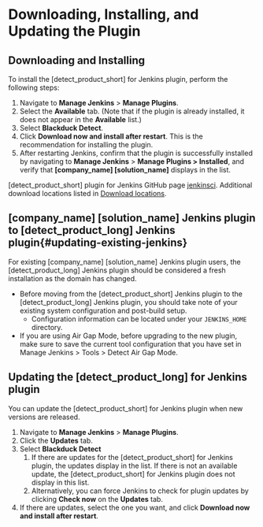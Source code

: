 # Downloading, Installing, and Updating the Plugin

## Downloading and Installing
To install the [detect_product_short] for Jenkins plugin, perform the following steps:

1. Navigate to **Manage Jenkins** > **Manage Plugins**.
1. Select the **Available** tab. (Note that if the plugin is already installed, it does not appear in the **Available** list.)
1. Select **Blackduck Detect**.
1. Click **Download now and install after restart**. This is the recommendation for installing the plugin.
1. After restarting Jenkins, confirm that the plugin is successfully installed by navigating to **Manage Jenkins** > **Manage Plugins > Installed**, and verify that **[company_name] [solution_name]** displays in the list.

[detect_product_short] plugin for Jenkins GitHub page [jenkinsci](https://github.com/jenkinsci/blackduck-detect-plugin).
Additional download locations listed in [Download locations](../../downloadingandrunning/downloadlocations.html).

## [company_name] [solution_name] Jenkins plugin to [detect_product_long] Jenkins plugin{#updating-existing-jenkins}
For existing [company_name] [solution_name] Jenkins plugin users, the [detect_product_long] Jenkins plugin should be considered a fresh installation as the domain has changed.   
* Before moving from the [detect_product_short] Jenkins plugin to the [detect_product_long] Jenkins plugin, you should take note of your existing system configuration and post-build setup.   
   * Configuration information can be located under your `JENKINS_HOME` directory.   
* If you are using Air Gap Mode, before upgrading to the new plugin, make sure to save the current tool configuration that you have set in Manage Jenkins > Tools > Detect Air Gap Mode.

## Updating the [detect_product_long] for Jenkins plugin
You can update the [detect_product_short] for Jenkins plugin when new versions are released.

1. Navigate to **Manage Jenkins** > **Manage Plugins**.
1. Click the **Updates** tab.
1. Select **Blackduck Detect**
   1. If there are updates for the [detect_product_short] for Jenkins plugin, the updates display in the list. If there is not an available update, the [detect_product_short] for Jenkins plugin does not display in this list.
   1. Alternatively, you can force Jenkins to check for plugin updates by clicking **Check now** on the **Updates** tab.
1. If there are updates, select the one you want, and click **Download now and install after restart**.

<!-- Commenting out until the script is updated to support the current releases
## Migrating from plugin version 1.5.0
If you have already configured [company_name] [solution_name] for Jenkins across a number of jobs utilizing plugin version 1.5.0, Synopsys provides a script to make the process easier. The script automatically migrates the [company_name] [solution_name] for Jenkins post-build step in your FreeStyle jobs from the version 1.5.0 format to the new format. 
Run the script by copying and pasting it into the Jenkins Script Console, then clicking **Run**.  For more information, refer to [Jenkins console scripting](https://wiki.jenkins.io/display/JENKINS/Jenkins+Script+Console).

This script is run once by a Jenkins administrator after upgrading the plugin from 1.5.0. The script performs two transformations: one to the [company_name] [solution_name] system configuration, and the other to the post-build steps of FreeStyle jobs that were configured with version 1.5.0 of the plugin. The groovy script only makes changes to the FreeStyle jobs if the data migration is successful for that job because saving a Jenkins job erases unreadable data stored in that job. Therefore, Synopsys recommends migrating any other unreadable data from these jobs before running this script.

The migration script is available on [GitHub](https://github.com/jenkinsci/synopsys-detect-plugin/tree/master/groovy-scripts).

**Note:** Be careful if you use this script as it is an example that makes changes to jobs. -->
